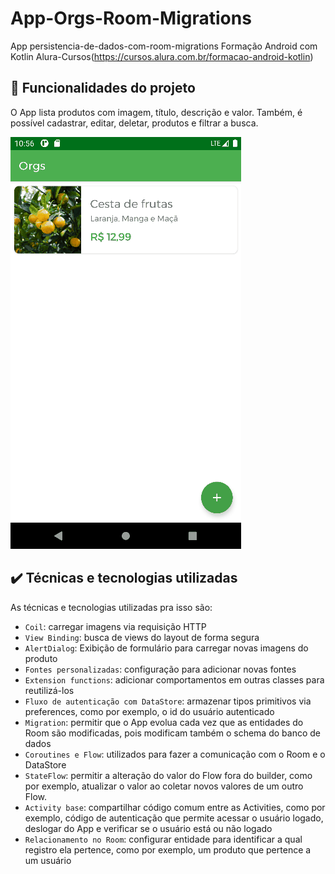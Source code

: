 

# App-Orgs-Room-Migrations

App persistencia-de-dados-com-room-migrations
Formação Android com Kotlin Alura-Cursos(https://cursos.alura.com.br/formacao-android-kotlin)

## 🔨 Funcionalidades do projeto

O App lista produtos com imagem, título, descrição e valor. Também, é possível cadastrar, editar, deletar, produtos e filtrar a busca.



![](img/amostra.gif)

## ✔️ Técnicas e tecnologias utilizadas

As técnicas e tecnologias utilizadas pra isso são:

- `Coil`: carregar imagens via requisição HTTP
- `View Binding`: busca de views do layout de forma segura
- `AlertDialog`: Exibição de formulário para carregar novas imagens do produto
- `Fontes personalizadas`: configuração para adicionar novas fontes
- `Extension functions`: adicionar comportamentos em outras classes para reutilizá-los
- `Fluxo de autenticação com DataStore`: armazenar tipos primitivos via preferences, como por exemplo, o id do usuário autenticado
- `Migration`: permitir que o App evolua cada vez que as entidades do Room são modificadas, pois modificam também o schema do banco de dados
- `Coroutines e Flow`: utilizados para fazer a comunicação com o Room e o DataStore
- `StateFlow`: permitir a alteração do valor do Flow fora do builder, como por exemplo, atualizar o valor ao coletar novos valores de um outro Flow.
- `Activity base`: compartilhar código comum entre as Activities, como por exemplo, código de autenticação que permite acessar o usuário logado, deslogar do App e verificar se o usuário está ou não logado
- `Relacionamento no Room`: configurar entidade para identificar a qual registro ela pertence, como por exemplo, um produto que pertence a um usuário
